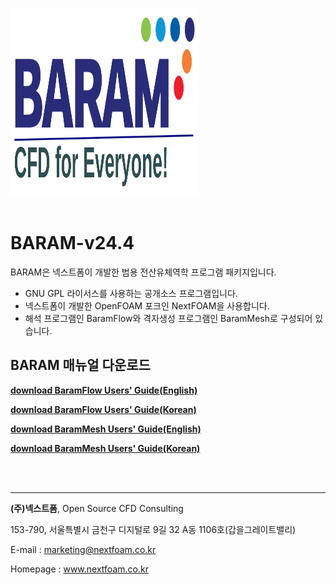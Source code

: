 <img src="https://github.com/nextfoam/baram-pages/raw/main/screenshots/baram-1.png" width="300" height="300"><br><br>


# BARAM-v24.4

BARAM은 넥스트폼이 개발한 범용 전산유체역학 프로그램 패키지입니다.

+ GNU GPL 라이서스를 사용하는 공개소스 프로그램입니다.
+ 넥스트폼이 개발한 OpenFOAM 포크인 NextFOAM을 사용합니다.
+ 해석 프로그램인 BaramFlow와 격자생성 프로그램인 BaramMesh로 구성되어 있습니다.

## BARAM 매뉴얼 다운로드

[**download BaramFlow Users' Guide(English)**](https://drive.google.com/file/d/1fWtrf7bhKVNgwrgEXFyf8SiL96PNFRGB/view?usp=sharing)

[**download BaramFlow Users' Guide(Korean)**](https://drive.google.com/file/d/1JZt3xxTY8mP6zzK2WlP_RQXDNGPXK_GO/view?usp=sharing)

[**download BaramMesh Users' Guide(English)**](https://drive.google.com/file/d/1KP1xLVkgZMZryOCcDKXVL2bBeTskDZUm/view?usp=sharing)

[**download BaramMesh Users' Guide(Korean)**](https://drive.google.com/file/d/1gsY5JocHbxsZvJ5Q8GPYVTAwGvPPvuUb/view?usp=sharing)

<!---

2024.10

- BaramFlow에서 사용되는 용어들은 언어가 한글로 설정되었을 때의 단어를 기준으로 괄호 안에 영어일 때의 단어를 같이 표기하였다.
- 외부링크는 파란색으로, 참고문헌은 이탤릭체로 표기하였다.

--->

<br><br>

---
__(주)넥스트폼__, Open Source CFD Consulting

153-790, 서울특별시 금천구 디지털로 9길 32 A동 1106호(갑을그레이트밸리)

E-mail : marketing@nextfoam.co.kr

Homepage : www.nextfoam.co.kr


